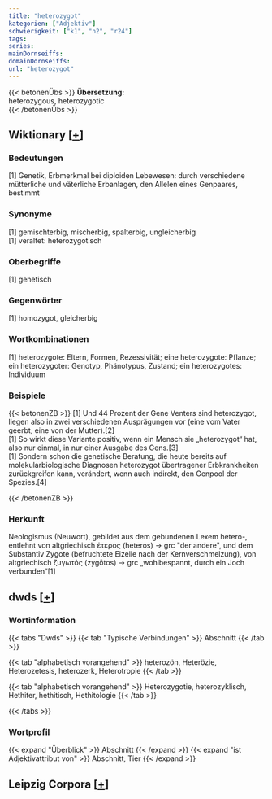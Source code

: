 ```yaml
---
title: "heterozygot"
kategorien: ["Adjektiv"]
schwierigkeit: ["k1", "h2", "r24"]
tags:
series:
mainDornseiffs:
domainDornseiffs:
url: "heterozygot"
---
```


{{< betonenÜbs >}}
**Übersetzung:**  
heterozygous, heterozygotic  
{{< /betonenÜbs >}}

## Wiktionary [[+](https://de.wiktionary.org/wiki/heterozygot)]

### Bedeutungen
[1] Genetik, Erbmerkmal bei diploiden Lebewesen: durch verschiedene mütterliche und väterliche Erbanlagen, den Allelen eines Genpaares, bestimmt  

### Synonyme
[1] gemischterbig, mischerbig, spalterbig, ungleicherbig  
[1] veraltet: heterozygotisch  

### Oberbegriffe
[1] genetisch  

### Gegenwörter
[1] homozygot, gleicherbig  

### Wortkombinationen
[1] heterozygote: Eltern, Formen, Rezessivität; eine heterozygote: Pflanze; ein heterozygoter: Genotyp, Phänotypus, Zustand; ein heterozygotes: Individuum  

### Beispiele
{{< betonenZB >}}
[1] Und 44 Prozent der Gene Venters sind heterozygot, liegen also in zwei verschiedenen Ausprägungen vor (eine vom Vater geerbt, eine von der Mutter).[2]  
[1] So wirkt diese Variante positiv, wenn ein Mensch sie „heterozygot“ hat, also nur einmal, in nur einer Ausgabe des Gens.[3]  
[1] Sondern schon die genetische Beratung, die heute bereits auf molekularbiologische Diagnosen heterozygot übertragener Erbkrankheiten zurückgreifen kann, verändert, wenn auch indirekt, den Genpool der Spezies.[4]  

{{< /betonenZB >}}
### Herkunft
Neologismus (Neuwort), gebildet aus dem gebundenen Lexem hetero-, entlehnt von altgriechisch ἑτερος (heteros) → grc "der andere", und dem Substantiv Zygote (befruchtete Eizelle nach der Kernverschmelzung), von altgriechisch ζυγωτός (zygōtos) → grc „wohlbespannt, durch ein Joch verbunden“[1]  



## dwds [[+](https://www.dwds.de/wb/heterozygot)]

### Wortinformation
{{< tabs "Dwds" >}}
{{< tab "Typische Verbindungen" >}}
Abschnitt
{{< /tab >}}

{{< tab "alphabetisch vorangehend" >}}
heterozön, Heterözie, Heterozetesis, heterozerk, Heterotropie
{{< /tab >}}

{{< tab "alphabetisch vorangehend" >}}
Heterozygotie, heterozyklisch, Hethiter, hethitisch, Hethitologie
{{< /tab >}}

{{< /tabs >}}

### Wortprofil
{{< expand "Überblick" >}} Abschnitt {{< /expand >}}
{{< expand "ist Adjektivattribut von" >}} Abschnitt, Tier {{< /expand >}}

## Leipzig Corpora [[+](https://corpora.uni-leipzig.de/en/res?word=heterozygot&corpusId=deu_newscrawl-public_2018)]

